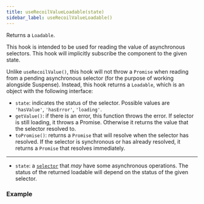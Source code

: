 ```yaml
---
title: useRecoilValueLoadable(state)
sidebar_label: useRecoilValueLoadable()
---
```


Returns a `Loadable`.

This hook is intended to be used for reading the value of asynchronous selectors. This hook will implicitly subscribe the component to the given state.

Unlike `useRecoilValue()`, this hook will not throw a `Promise` when reading from a pending asynchronous selector (for the purpose of working alongside Suspense). Instead, this hook returns a `Loadable`, which is an object with the following interface:

- `state`: indicates the status of the selector. Possible values are `'hasValue'`, `'hasError'`, `'loading'`.
- `getValue()`: if there is an error, this function throws the error. If selector is still loading, it throws a Promise. Otherwise it returns the value that the selector resolved to.
- `toPromise()`: returns a `Promise` that will resolve when the selector has resolved. If the selector is synchronous or has already resolved, it returns a `Promise` that resolves immediately.

---

- `state`: a [`selector`](/docs/api-reference/core/selector) that _may_ have some asynchronous operations. The status of the returned loadable will depend on the status of the given selector.

### Example

```jsx
```
